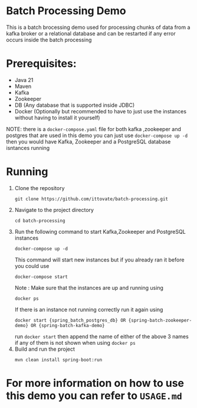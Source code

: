 # Batch Processing Demo

This is a batch brocessing demo used for processing chunks of data from a kafka broker or a relational database and can be restarted if any error occurs inside the batch processing


# Prerequisites: 
- Java 21
- Maven
- Kafka
- Zookeeper
- DB (Any database that is supported inside JDBC)
- Docker (Optionally but recommended to have to just use the instances without having to install it yourself)

NOTE: there is a `docker-compose.yaml` file for both kafka ,zookeeper and postgres that are used in this demo you can just use `docker-compose up -d` then you would have Kafka, Zookeeper and a PostgreSQL database isntances running

# Running
1. Clone the repository 
    ```
    git clone https://github.com/ittovate/batch-processing.git
    ```
2. Navigate to the project directory
    ```
    cd batch-processing
    ```
3. Run the following command to start Kafka,Zookeeper and PostgreSQL instances 
   ```
   docker-compose up -d
   ```
   This command will start new instances but if you already ran it before you could use
   ```
   docker-compose start
   ```
   Note : Make sure that the instances are up and running using 
   ````
   docker ps
   ````
   If there is an instance not running correctly run it again using
   ```
   docker start {spring_batch_postgres_db} OR {spring-batch-zookeeper-demo} OR {spring-batch-kafka-demo}
   ```
   run ``docker start`` then append the name of either of the above 3 names if any of them is not shown when using ``docker ps``
4. Build and run the project
    ```
    mvn clean install spring-boot:run
    ```
# For more information on how to use this demo you can refer to `USAGE.md`